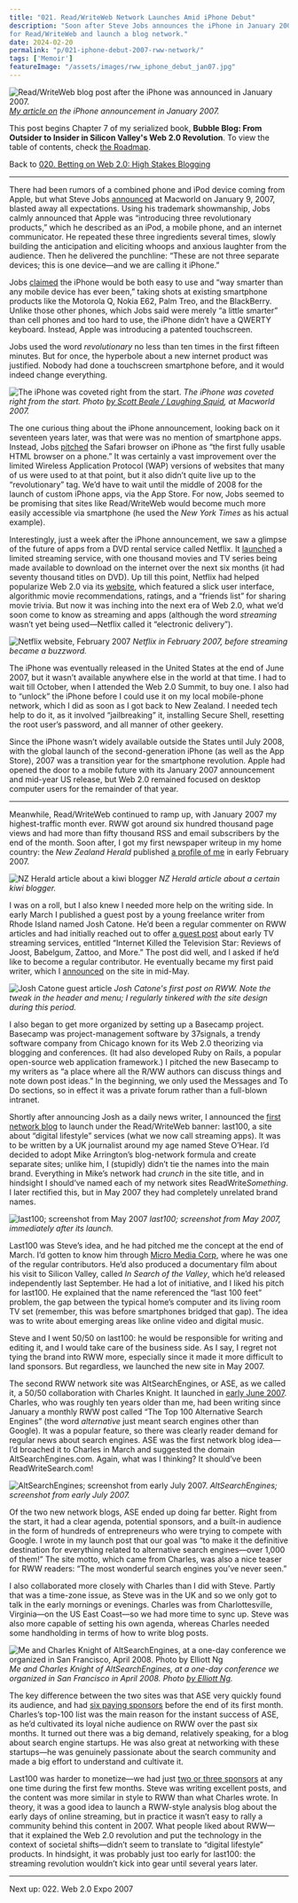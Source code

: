 ```yaml
---
title: "021. Read/WriteWeb Network Launches Amid iPhone Debut"
description: "Soon after Steve Jobs announces the iPhone in January 2007, I hire my first paid writer 
for Read/WriteWeb and launch a blog network."
date: 2024-02-20
permalink: "p/021-iphone-debut-2007-rww-network/"
tags: ['Memoir']
featureImage: "/assets/images/rww_iphone_debut_jan07.jpg"
---
```


![Read/WriteWeb blog post after the iPhone was announced in January 2007.](/assets/images/rww_iphone_debut_jan07.jpg "Read/WriteWeb blog post after the iPhone was announced in January 2007.")
*[My article on](https://web.archive.org/web/20070113015248/http://www.readwriteweb.com/archives/iphone_macworld07_keynote.php) the iPhone announcement in January 2007.*

This post begins Chapter 7 of my serialized book, ****Bubble Blog: From Outsider to Insider in Silicon Valley's Web 2.0 Revolution****. To view the table of contents, check [the Roadmap](/p/roadmap-bubbleblog/).

Back to [020. Betting on Web 2.0: High Stakes Blogging](/p/020-betting-on-web20/)

* * *

There had been rumors of a combined phone and iPod device coming from Apple, but what Steve Jobs [announced](https://www.youtube.com/watch?v=wGoM_wVrwng) at Macworld on January 9, 2007, blasted away all expectations. Using his trademark showmanship, Jobs calmly announced that Apple was “introducing three revolutionary products,” which he described as an iPod, a mobile phone, and an internet communicator. He repeated these three ingredients several times, slowly building the anticipation and eliciting whoops and anxious laughter from the audience. Then he delivered the punchline: “These are not three separate devices; this is one device—and we are calling it iPhone.”

Jobs [claimed](https://singjupost.com/wp-content/uploads/2014/07/Steve-Jobs-iPhone-2007-Presentation-Full-Transcript.pdf) the iPhone would be both easy to use and “way smarter than any mobile device has ever been,” taking shots at existing smartphone products like the Motorola Q, Nokia E62, Palm Treo, and the BlackBerry. Unlike those other phones, which Jobs said were merely “a little smarter” than cell phones and too hard to use, the iPhone didn’t have a QWERTY keyboard. Instead, Apple was introducing a patented touchscreen.

Jobs used the word *revolutionary* no less than ten times in the first fifteen minutes. But for once, the hyperbole about a new internet product was justified. Nobody had done a touchscreen smartphone before, and it would indeed change everything.

![The iPhone was coveted right from the start.](/assets/images/353229780_fe7be7cb3d_o.jpg)
*The iPhone was coveted right from the start. Photo [by Scott Beale / Laughing Squid](https://laughingsquid.com/macworld-2007-photos/), at Macworld 2007.*

The one curious thing about the iPhone announcement, looking back on it seventeen years later, was that were was no mention of smartphone apps. Instead, Jobs [pitched](https://thenextweb.com/news/genius-annotated-with-genius) the Safari browser on iPhone as “the first fully usable HTML browser on a phone.” It was certainly a vast improvement over the limited Wireless Application Protocol (WAP) versions of websites that many of us were used to at that point, but it also didn’t quite live up to the “revolutionary” tag. We’d have to wait until the middle of 2008 for the launch of custom iPhone apps, via the App Store. For now, Jobs seemed to be promising that sites like Read/WriteWeb would become much more easily accessible via smartphone (he used the *New York Times* as his actual example).

Interestingly, just a week after the iPhone announcement, we saw a glimpse of the future of apps from a DVD rental service called Netflix. It [launched](https://web.archive.org/web/20071018042331/http://www.netflix.com/MediaCenter?id=5384) a limited streaming service, with one thousand movies and TV series being made available to download on the internet over the next six months (it had seventy thousand titles on DVD). Up till this point, Netflix had helped popularize Web 2.0 via its [website](https://web.archive.org/web/20070211020657/http://www.netflix.com/MediaCenter?id=5379&hnjr=8), which featured a slick user interface, algorithmic movie recommendations, ratings, and a “friends list” for sharing movie trivia. But now it was inching into the next era of Web 2.0, what we’d soon come to know as streaming and apps (although the word *streaming* wasn’t yet being used—Netflix called it “electronic delivery”).

![Netflix website, February 2007](/assets/images/netflix_feb07.jpg)
*Netflix in February 2007, before streaming became a buzzword.*

The iPhone was eventually released in the United States at the end of June 2007, but it wasn’t available anywhere else in the world at that time. I had to wait till October, when I attended the Web 2.0 Summit, to buy one. I also had to “unlock” the iPhone before I could use it on my local mobile-phone network, which I did as soon as I got back to New Zealand. I needed tech help to do it, as it involved “jailbreaking” it, installing Secure Shell, resetting the root user’s password, and all manner of other geekery.

Since the iPhone wasn’t widely available outside the States until July 2008, with the global launch of the second-generation iPhone (as well as the App Store), 2007 was a transition year for the smartphone revolution. Apple had opened the door to a mobile future with its January 2007 announcement and mid-year US release, but Web 2.0 remained focused on desktop computer users for the remainder of that year. 

***

Meanwhile, Read/WriteWeb continued to ramp up, with January 2007 my highest-traffic month ever. RWW got around six hundred thousand page views and had more than fifty thousand RSS and email subscribers by the end of the month. Soon after, I got my first newspaper writeup in my home country: the *New Zealand Herald* published [a profile of me](https://web.archive.org/web/20111020011254/http://www.nzherald.co.nz/business/news/article.cfm?c_id=3&objectid=10424632) in early February 2007.

![NZ Herald article about a kiwi blogger](/assets/images/nzherald_feb07.png)
*NZ Herald article about a certain kiwi blogger.*

I was on a roll, but I also knew I needed more help on the writing side. In early March I published a guest post by a young freelance writer from Rhode Island named Josh Catone. He’d been a regular commenter on RWW articles and had initially reached out to offer [a guest post](https://web.archive.org/web/20070309142719/http://www.readwriteweb.com/archives/internet_killed_the_television_star_joost_babelgum_zattoo.php) about early TV streaming services, entitled “Internet Killed the Television Star: Reviews of Joost, Babelgum, Zattoo, and More.” The post did well, and I asked if he’d like to become a regular contributor. He eventually became my first paid writer, which I [announced](https://web.archive.org/web/20091129012357/http://www.readwriteweb.com/archives/weekly_wrapup_14-18may07.php) on the site in mid-May.

![Josh Catone guest article](/assets/images/rww_joshcatone_mar07.jpg)
*Josh Catone's first post on RWW. Note the tweak in the header and menu; I regularly tinkered with the site design during this period.*

I also began to get more organized by setting up a Basecamp project. Basecamp was project-management software by 37signals, a trendy software company from Chicago known for its Web 2.0 theorizing via blogging and conferences. (It had also developed Ruby on Rails, a popular open-source web application framework.) I pitched the new Basecamp to my writers as “a place where all the R/WW authors can discuss things and note down post ideas.” In the beginning, we only used the Messages and To Do sections, so in effect it was a private forum rather than a full-blown intranet.

Shortly after announcing Josh as a daily news writer, I announced the [first network blog](https://web.archive.org/web/20070523113053/http://www.readwriteweb.com/archives/readwriteweb_blog_network_launches_with_last100.php) to launch under the Read/WriteWeb banner: last100, a site about “digital lifestyle” services (what we now call streaming apps). It was to be written by a UK journalist around my age named Steve O’Hear. I’d decided to adopt Mike Arrington’s blog-network formula and create separate sites; unlike him, I (stupidly) didn’t tie the names into the main brand. Everything in Mike’s network had *crunch* in the site title, and in hindsight I should’ve named each of my network sites ReadWrite*Something*. I later rectified this, but in May 2007 they had completely unrelated brand names.

![last100; screenshot from May 2007](/assets/images/last100_may07.png)
*last100; screenshot from May 2007, immediately after its launch.*

Last100 was Steve’s idea, and he had pitched me the concept at the end of March. I’d gotten to know him through [Micro Media Corp](/p/017-gnomedex-2006-corporate-blogging), where he was one of the regular contributors. He’d also produced a documentary film about his visit to Silicon Valley, called *In Search of the Valley*, which he’d released independently last September. He had a lot of initiative, and I liked his pitch for last100. He explained that the name referenced the “last 100 feet” problem, the gap between the typical home’s computer and its living room TV set (remember, this was before smartphones bridged that gap). The idea was to write about emerging areas like online video and digital music.

Steve and I went 50/50 on last100: he would be responsible for writing and editing it, and I would take care of the business side. As I say, I regret not tying the brand into RWW more, especially since it made it more difficult to land sponsors. But regardless, we launched the new site in May 2007.

The second RWW network site was AltSearchEngines, or ASE, as we called it, a 50/50 collaboration with Charles Knight. It launched in [early June 2007](https://web.archive.org/web/20101021051834/http://www.readwriteweb.com/archives/altsearchengines_launch.php). Charles, who was roughly ten years older than me, had been writing since January a monthly RWW post called “The Top 100 Alternative Search Engines” (the word *alternative* just meant search engines other than Google). It was a popular feature, so there was clearly reader demand for regular news about search engines. ASE was the first network blog idea—I’d broached it to Charles in March and suggested the domain AltSearchEngines&#46;com. Again, what was I thinking? It should’ve been ReadWriteSearch&#46;com!

![AltSearchEngines; screenshot from early July 2007.](/assets/images/ase_july07.png)
*AltSearchEngines; screenshot from early July 2007.*

Of the two new network blogs, ASE ended up doing far better. Right from the start, it had a clear agenda, potential sponsors, and a built-in audience in the form of hundreds of entrepreneurs who were trying to compete with Google. I wrote in my launch post that our goal was “to make it the definitive destination for everything related to alternative search engines—over 1,000 of them!” The site motto, which came from Charles, was also a nice teaser for RWW readers: “The most wonderful search engines you’ve never seen.”

I also collaborated more closely with Charles than I did with Steve. Partly that was a time-zone issue, as Steve was in the UK and so we only got to talk in the early mornings or evenings. Charles was from Charlottesville, Virginia—on the US East Coast—so we had more time to sync up. Steve was also more capable of setting his own agenda, whereas Charles needed some handholding in terms of how to write blog posts.

![Me and Charles Knight of AltSearchEngines, at a one-day conference we organized in San Francisco, April 2008. Photo by Elliott Ng](/assets/images/2435835351_1228047dea_o.jpg)
*Me and Charles Knight of AltSearchEngines, at a one-day conference we organized in San Francisco in April 2008. Photo [by Elliott Ng](https://www.flickr.com/photos/elliottng/2435835351/).*

The key difference between the two sites was that ASE very quickly found its audience, and had [six paying sponsors](https://web.archive.org/web/20070629194350/http://altsearchengines.com/) before the end of its first month. Charles’s top-100 list was the main reason for the instant success of ASE, as he’d cultivated its loyal niche audience on RWW over the past six months. It turned out there was a big demand, relatively speaking, for a blog about search engine startups. He was also great at networking with these startups—he was genuinely passionate about the search community and made a big effort to understand and cultivate it.

Last100 was harder to monetize—we had just [two or three sponsors](https://web.archive.org/web/20070703144700/http://www.last100.com/) at any one time during the first few months. Steve was writing excellent posts, and the content was more similar in style to RWW than what Charles wrote. In theory, it was a good idea to launch a RWW-style analysis blog about the early days of online streaming, but in practice it wasn’t easy to rally a community behind this content in 2007. What people liked about RWW—that it explained the Web 2.0 revolution and put the technology in the context of societal shifts—didn’t seem to translate to “digital lifestyle” products. In hindsight, it was probably just too early for last100: the streaming revolution wouldn’t kick into gear until several years later.

* * *

Next up: 022. Web 2.0 Expo 2007